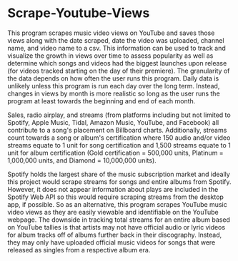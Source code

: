 # Scrape-Youtube-Views

This program scrapes music video views on YouTube and saves those views along with the date scraped, date the video was uploaded, channel name, and video name to a csv. This information can be used to track and visualize the growth in views over time to assess popularity as well as determine which songs and videos had the biggest launches upon release (for videos tracked starting on the day of their premiere). The granularity of the data depends on how often the user runs this program. Daily data is unlikely unless this program is run each day over the long term. Instead, changes in views by month is more realistic so long as the user runs the program at least towards the beginning and end of each month.

Sales, radio airplay, and streams (from platforms including but not limited to Spotify, Apple Music, Tidal, Amazon Music, YouTube, and Facebook) all contribute to a song's placement on Billboard charts. Additionally, streams count towards a song or album's certification where 150 audio and/or video streams equate to 1 unit for song certification and 1,500 streams equate to 1 unit for album certification (Gold certification = 500,000 units, Platinum = 1,000,000 units, and Diamond = 10,000,000 units). 

Spotify holds the largest share of the music subscription market and ideally this project would scrape streams for songs and entire albums from Spotify. However, it does not appear information about plays are included in the Spotify Web API so this would require scraping streams from the desktop app, if possible. So as an alternative, this program scrapes YouTube music video views as they are easily viewable and identifiable on the YouTube webpage. The downside in tracking total streams for an entire album based on YouTube tallies is that artists may not have official audio or lyric videos for album tracks off of albums further back in their discography. Instead, they may only have uploaded official music videos for songs that were released as singles from a respective album era.
